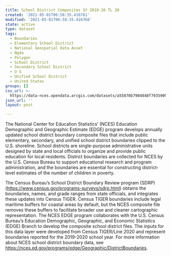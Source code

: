 ```yaml
---
title: School District Composites SY 2019-20 TL 20
created: '2021-05-01T06:58:35.416761'
modified: '2021-05-01T06:58:35.416768'
state: active
type: dataset
tags:
  - Boundaries
  - Elementary School District
  - National Geospatial Data Asset
  - Ngda
  - Polygon
  - School District
  - Secondary School District
  - U S
  - Unified School District
  - United States
groups: []
csv_url: >-
  https://data-nces.opendata.arcgis.com/datasets/a55870b7904848f793590998559f86bb_0.csv?outSR=%7B%22latestWkid%22%3A4269%2C%22wkid%22%3A4269%7D
json_url: ''
layout: post

---
```

<div style='text-align:Left;'><div><div><p><span><span>The National Center for Education Statistics’ (NCES) Education Demographic and Geographic Estimate (EDGE) program develops annually updated school district boundary composite files that include public elementary, secondary, and unified school district boundaries clipped to the U.S. shoreline. School districts are single-purpose administrative units designed by state and local officials to organize and provide public education for local residents. District boundaries are collected for NCES by the U.S. Census Bureau to support educational research and program administration, and the boundaries are essential for constructing district-level estimates of the number of children in poverty. </span></span></p><p><span><span>The Census Bureau’s School District Boundary Review program (SDRP) (</span></span><a href='https://www.census.gov/programs-surveys/sdrp.html' rel='nofollow ugc'><span><span>https://www.census.gov/programs-surveys/sdrp.html</span></span></a><span>) obtains the boundaries, names, and grade ranges from state officials, and integrates these updates into Census TIGER. Census TIGER boundaries include legal maritime buffers for coastal areas by default, but the NCES composite file removes these buffers to facilitate broader use and cleaner cartographic representation. The NCES EDGE program collaborates with the U.S. Census Bureau’s Education Demographic, Geographic, and Economic Statistics (EDGE) Branch to develop the composite school district files. The inputs for this data layer were developed from Census TIGER/Line 2020 and represent boundaries reported for the 2019-2020 school year. For more information about NCES school district boundary data, see </span><a href='https://nces.ed.gov/programs/edge/Geographic/DistrictBoundaries' rel='nofollow ugc'><span><span>https://nces.ed.gov/programs/edge/Geographic/DistrictBoundaries</span></span></a><span><span>. </span></span></p></div></div></div>
